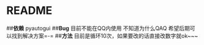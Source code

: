 # **README**
##**依赖**
pyautogui
##**Bug**
目前不能在QQ内使用 不知道为什么QAQ
希望后期可以找到解决方案=-=
##**方法**
目前是循环10次，如果要改的话直接改数字就ok~~~
